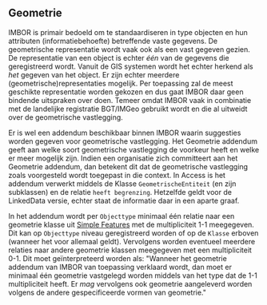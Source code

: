 ## Geometrie

IMBOR is primair bedoeld om te standaardiseren in type objecten en hun attributen (informatiebehoefte) betreffende vaste gegevens. De geometrische representatie wordt vaak ook als een vast gegeven gezien. De representatie van een object is echter _één_ van de gegevens die geregistreerd wordt. Vanuit de GIS systemen wordt het echter herkend als _het_ gegeven van het object. Er zijn echter meerdere (geometrische)representaties mogelijk. Per toepassing zal de meest geschikte representatie worden gekozen en dus gaat IMBOR daar geen bindende uitspraken over doen. Temeer omdat IMBOR vaak in combinatie met de landelijke registratie BGT/IMGeo gebruikt wordt en die al uitweidt over de geometrische vastlegging. 

Er is wel een addendum beschikbaar binnen IMBOR  waarin suggesties worden gegeven voor geometrische vastlegging. Het Geometrie addendum geeft aan welke soort geometrische vastlegging de voorkeur heeft en welke er meer mogelijk zijn. Indien een organisatie zich committeert aan het Geometrie addendum, dan betekent dit dat de geometrische vastlegging zoals voorgesteld wordt toegepast in die context. In Access is het addendum verwerkt middels de Klasse `GeometrischeEntiteit` (en zijn subklassen) en de relatie `heeft begrenzing`. Hetzelfde geldt voor de LinkedData versie, echter staat de informatie daar in een aparte graaf. 

In het addendum wordt per `Objecttype` minimaal één relatie naar een geometrie klasse uit [Simple Features](https://opengeospatial.github.io/ogc-geosparql/geosparql11/sf_geometries.html) met de multipliciteit 1-1 meegegeven. Dit kan op `Objecttype` niveau geregistreerd worden of op de `Klasse` erboven (wanneer het voor allemaal geldt). Vervolgens worden eventueel meerdere relaties naar andere geometrie klassen meegegeven met een multipliciteit 0-1. Dit moet geïnterpreteerd worden als: "Wanneer het geometrie addendum van IMBOR van toepassing verklaard wordt, dan moet er minimaal één 
geometrie vastgelegd worden middels van het type dat de 1-1 multipliciteit heeft. Er _mag_ vervolgens ook geometrie aangeleverd worden volgens de andere gespecificeerde vormen van geometrie."